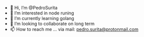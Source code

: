 - 👋 Hi, I’m @PedroSurita
- 👀 I’m interested in node runing
- 🌱 I’m currently learning golang
- 💞️ I’m looking to collaborate on long term
- 📫 How to reach me ... via mail: pedro.surita@protonmail.com
